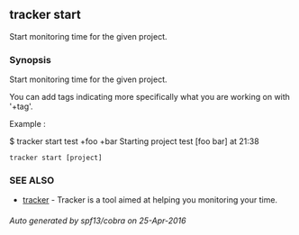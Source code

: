 ## tracker start

Start monitoring time for the given project.

### Synopsis


Start monitoring time for the given project.

  You can add tags indicating
  more specifically what you are working on with '+tag'.

  Example :

  $ tracker start test +foo +bar
  Starting project test [foo bar] at 21:38

```
tracker start [project]
```

### SEE ALSO
* [tracker](tracker.md)	 - Tracker is a tool aimed at helping you monitoring your time.

###### Auto generated by spf13/cobra on 25-Apr-2016
